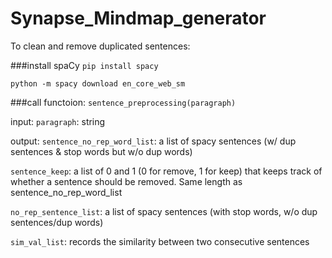 # Synapse_Mindmap_generator

To clean and remove duplicated sentences:

###install spaCy
`pip install spacy`

`python -m spacy download en_core_web_sm`


###call functoion:
`sentence_preprocessing(paragraph)`

input:
`paragraph`: string

output:
`sentence_no_rep_word_list`: a list of spacy sentences (w/ dup sentences & stop words but w/o dup words)

`sentence_keep`: a list of 0 and 1 (0 for remove, 1 for keep) that keeps track of whether a sentence should be removed. Same length as sentence_no_rep_word_list

`no_rep_sentence_list`: a list of spacy sentences (with stop words, w/o dup sentences/dup words)

`sim_val_list`: records the similarity between two consecutive sentences